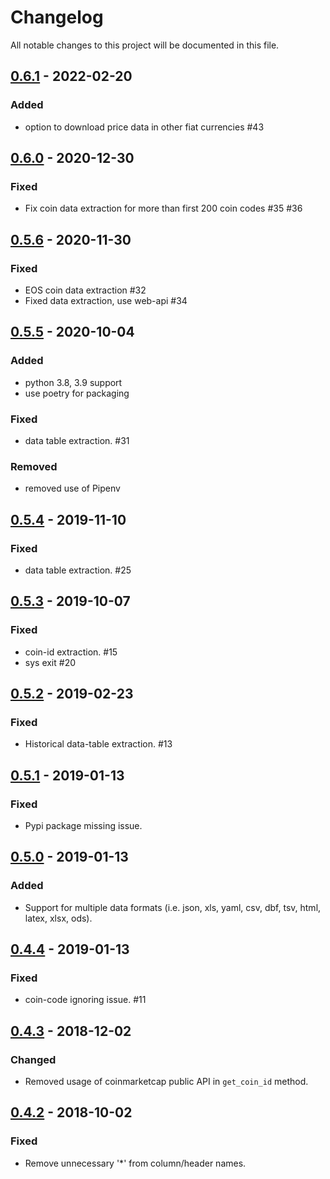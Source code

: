 # Changelog

All notable changes to this project will be documented in this file.

## [0.6.1] - 2022-02-20

### Added

- option to download price data in other fiat currencies #43

## [0.6.0] - 2020-12-30

### Fixed

- Fix coin data extraction for more than first 200 coin codes #35 #36

## [0.5.6] - 2020-11-30

### Fixed

- EOS coin data extraction #32
- Fixed data extraction, use web-api #34

## [0.5.5] - 2020-10-04

### Added

- python 3.8, 3.9 support
- use poetry for packaging

### Fixed

- data table extraction. #31

### Removed

- removed use of Pipenv

## [0.5.4] - 2019-11-10

### Fixed

- data table extraction. #25

## [0.5.3] - 2019-10-07

### Fixed

- coin-id extraction. #15
- sys exit #20

## [0.5.2] - 2019-02-23

### Fixed

- Historical data-table extraction. #13

## [0.5.1] - 2019-01-13

### Fixed

- Pypi package missing issue.

## [0.5.0] - 2019-01-13

### Added

- Support for multiple data formats (i.e. json, xls, yaml, csv, dbf, tsv, html, latex, xlsx, ods).

## [0.4.4] - 2019-01-13

### Fixed

- coin-code ignoring issue. #11

## [0.4.3] - 2018-12-02

### Changed

- Removed usage of coinmarketcap public API in `get_coin_id` method.

## [0.4.2] - 2018-10-02

### Fixed

- Remove unnecessary '*' from column/header names.

[0.6.1]: https://github.com/guptarohit/cryptoCMD/releases/tag/v0.6.1
[0.6.0]: https://github.com/guptarohit/cryptoCMD/releases/tag/v0.6.0
[0.5.6]: https://github.com/guptarohit/cryptoCMD/releases/tag/v0.5.6
[0.5.5]: https://github.com/guptarohit/cryptoCMD/releases/tag/v0.5.5
[0.5.4]: https://github.com/guptarohit/cryptoCMD/releases/tag/v0.5.4
[0.5.3]: https://github.com/guptarohit/cryptoCMD/releases/tag/v0.5.3
[0.5.2]: https://github.com/guptarohit/cryptoCMD/releases/tag/v0.5.2
[0.5.1]: https://github.com/guptarohit/cryptoCMD/releases/tag/v0.5.1
[0.5.0]: https://github.com/guptarohit/cryptoCMD/releases/tag/v0.5.0
[0.4.4]: https://github.com/guptarohit/cryptoCMD/releases/tag/v0.4.4
[0.4.3]: https://github.com/guptarohit/cryptoCMD/releases/tag/v0.4.3
[0.4.2]: https://github.com/guptarohit/cryptoCMD/releases/tag/v0.4.2
